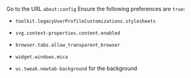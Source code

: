 Go to the URL `about:config`
Ensure the following preferences are `true`:

- `toolkit.legacyUserProfileCustomizations.stylesheets`
- `svg.context-properties.content.enabled`
- `browser.tabs.allow_transparent_browser`
- `widget.windows.mica`

- `uc.tweak.newtab-background` for the background
